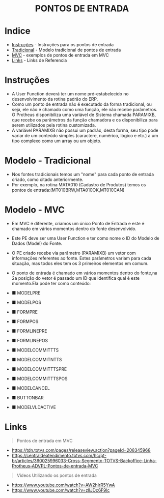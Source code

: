 <h1 align="center">
    PONTOS DE ENTRADA
</h1>

# Indice

* [Instruções](#Instruções) - Instruções para os pontos de entrada
* [Tradicional](#Tradicional) - Modelo tradicional de pontos de entrada
* [MVC](#MVC) - exemplos de pontos de entrada em MVC
* [Links](#Links) - Links de Referencia 

# Instruções

- A User Function deverá ter um nome pré-estabelecido no desenvolvimento da rotina padrão do ERP. 
- Como um ponto de entrada não é executado da forma tradicional, ou seja, ele não é chamado como uma função, ele não recebe parâmetros. O Protheus disponibiliza uma variável de Sistema chamada PARAMIXB, que recebe os parâmetros da função chamadora e os disponibiliza para serem utilizados pela rotina customizada.
- A variável PARAMIXB não possui um padrão, desta forma, seu tipo pode variar de um conteúdo simples (caractere, numérico, lógico e etc.) a um tipo complexo como um array ou um objeto.


# Modelo - Tradicional

- Nos fontes tradicionais temos um "nome" para cada ponto de entrada criado, como citado anteriormente.
- Por exemplo, na rotina MATA010 (Cadastro de Produtos) temos os pontos de entrada:(MT010BRW,MTA010OK,MT010CAN)

# Modelo - MVC

- Em MVC é diferente, criamos um único Ponto de Entrada e este é chamado em vários momentos dentro do fonte desenvolvido.
- Este PE deve ser uma User Function e ter como nome o ID do Modelo de Dados (Model) do Fonte.
- O PE criado recebe via parâmetro (PARAMIXB) um vetor com informações referentes ao fonte. Estes parâmetros variam para cada situação, mas todos eles tem os 3 primeiros elementos em comum.
- O ponto de entrada é chamado em vários momentos dentro do fonte,na 2a posição do vetor é passado um ID que identifica qual é este momento.Ela pode ter como conteúdo:

- ■ MODELPRE 
- ■ MODELPOS 
- ■ FORMPRE 
- ■ FORMPOS 
- ■ FORMLINEPRE 
- ■ FORMLINEPOS 
- ■ MODELCOMMITTTS 
- ■ MODELCOMMITNTTS 
- ■ MODELCOMMITTTSPRE 
- ■ MODELCOMMITTTSPOS 
- ■ MODELCANCEL 
- ■ BUTTONBAR 
- ■ MODELVLDACTIVE

# Links

> Pontos de entrada em MVC
- https://tdn.totvs.com/pages/releaseview.action?pageId=208345968
- https://centraldeatendimento.totvs.com/hc/pt-br/articles/360025996033-Cross-Segmento-TOTVS-Backoffice-Linha-Protheus-ADVPL-Pontos-de-entrada-MVC

> Videos Utilizando os pontos de entrada
- https://www.youtube.com/watch?v=AW2hIrR5YwA
- https://www.youtube.com/watch?v=zllJDc6F9Ic

            
